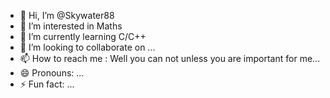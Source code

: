 - 👋 Hi, I’m @Skywater88
- 👀 I’m interested in Maths
- 🌱 I’m currently learning C/C++
- 💞️ I’m looking to collaborate on ...
- 📫 How to reach me : Well you can not unless you are important for me...
- 😄 Pronouns: ...
- ⚡ Fun fact: ...

<!---
Skywater88/Skywater88 is a ✨ special ✨ repository because its `README.md` (this file) appears on your GitHub profile.
You can click the Preview link to take a look at your changes.
--->
